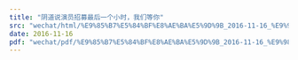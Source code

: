 ```yaml
---
title: "阴道说演员招募最后一个小时，我们等你"
src: "wechat/html/%E9%85%B7%E5%84%BF%E8%AE%BA%E5%9D%9B_2016-11-16_%E9%98%B4%E9%81%93%E8%AF%B4%E6%BC%94%E5%91%98%E6%8B%9B%E5%8B%9F%E6%9C%80%E5%90%8E%E4%B8%80%E4%B8%AA%E5%B0%8F%E6%97%B6%EF%BC%8C%E6%88%91%E4%BB%AC%E7%AD%89%E4%BD%A0.html"
date: 2016-11-16
pdf: "wechat/pdf/%E9%85%B7%E5%84%BF%E8%AE%BA%E5%9D%9B_2016-11-16_%E9%98%B4%E9%81%93%E8%AF%B4%E6%BC%94%E5%91%98%E6%8B%9B%E5%8B%9F%E6%9C%80%E5%90%8E%E4%B8%80%E4%B8%AA%E5%B0%8F%E6%97%B6%EF%BC%8C%E6%88%91%E4%BB%AC%E7%AD%89%E4%BD%A0.pdf"
---
```

